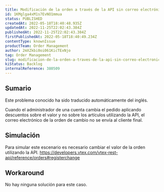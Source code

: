 ```yaml
---
title: Modificación de la orden a través de la API sin correo electrónico order-changed
id: 1KMglga4xM1s7EvNO1mmua
status: PUBLISHED
createdAt: 2022-05-18T18:40:48.935Z
updatedAt: 2022-11-25T22:02:43.384Z
publishedAt: 2022-11-25T22:02:43.384Z
firstPublishedAt: 2022-05-18T18:40:49.234Z
contentType: knownIssue
productTeam: Order Management
author: 2mXZkbi0oi061KicTExNjo
tag: Order Management
slug: modificacion-de-la-orden-a-traves-de-la-api-sin-correo-electronico-orderchanged
kiStatus: Backlog
internalReference: 380509
---
```


## Sumario

<div class="alert alert-info">
  <p>Este problema conocido ha sido traducido automáticamente del inglés.</p>
</div>


Cuando el administrador de una cuenta cambia el pedido aplicando descuentos sobre el valor y no sobre los artículos utilizando la API, el correo electrónico de la orden de cambio no se envía al cliente final.



## Simulación



Para simular este escenario es necesario cambiar el valor de la orden utilizando la API.
https://developers.vtex.com/vtex-rest-api/reference/orders#registerchange



## Workaround


No hay ninguna solución para este caso.

